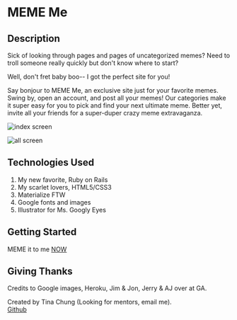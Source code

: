 # MEME Me

## Description
Sick of looking through pages and pages of uncategorized memes? 
Need to troll someone really quickly but don't know where to start?

Well, don't fret baby boo-- I got the perfect site for you!

Say bonjour to MEME Me, an exclusive site just for your favorite memes.  Swing by, open an account, and post all your memes!   Our categories make it super easy for you to pick and find your next ultimate meme.  Better yet, invite all your friends for a super-duper crazy meme extravaganza.

![index screen](http://i.imgur.com/uBrmTOW.png "index screen")

![all screen](http://i.imgur.com/HfLmaSA.png "all screen")
   
## Technologies Used

1. My new favorite, Ruby on Rails 
2. My scarlet lovers, HTML5/CSS3
3. Materialize FTW
4. Google fonts and images
5. Illustrator for Ms. Googly Eyes

## Getting Started 
MEME it to me [NOW](https://meme-meme.herokuapp.com/)  

## Giving Thanks
Credits to Google images, Heroku, Jim & Jon, Jerry & AJ over at GA.

Created by Tina Chung (Looking for mentors, email me).    
[Github](https://github.com/tinachungshi)  